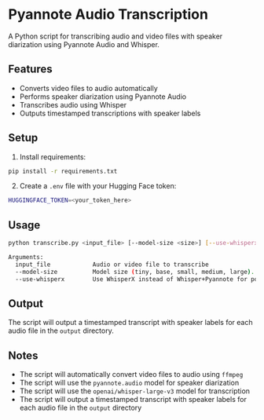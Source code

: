 # Pyannote Audio Transcription

A Python script for transcribing audio and video files with speaker diarization using Pyannote Audio and Whisper.

## Features
- Converts video files to audio automatically
- Performs speaker diarization using Pyannote Audio
- Transcribes audio using Whisper
- Outputs timestamped transcriptions with speaker labels

## Setup
1. Install requirements:
```bash
pip install -r requirements.txt
```

2. Create a `.env` file with your Hugging Face token:
```bash
HUGGINGFACE_TOKEN=<your_token_here>
```

## Usage
```bash
python transcribe.py <input_file> [--model-size <size>] [--use-whisperx]

Arguments:
  input_file            Audio or video file to transcribe
  --model-size          Model size (tiny, base, small, medium, large). Default: base
  --use-whisperx        Use WhisperX instead of Whisper+Pyannote for potentially better results
```

## Output
The script will output a timestamped transcript with speaker labels for each audio file in the `output` directory.

## Notes
- The script will automatically convert video files to audio using `ffmpeg`
- The script will use the `pyannote.audio` model for speaker diarization
- The script will use the `openai/whisper-large-v3` model for transcription
- The script will output a timestamped transcript with speaker labels for each audio file in the `output` directory

